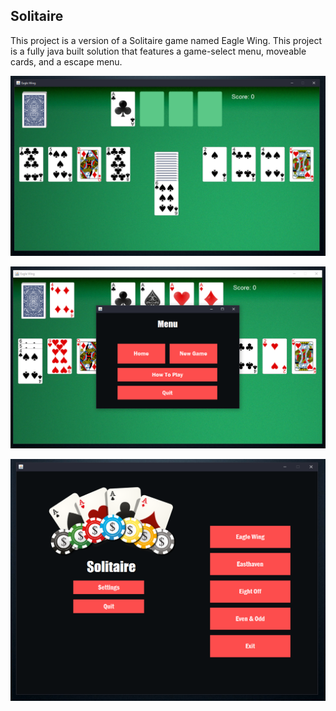 <!-- ABOUT THE PROJECT -->
## Solitaire
This project is a version of a Solitaire game named Eagle Wing. This project is a fully java built solution that features a game-select menu, moveable cards, and a escape menu.

![Game](/images/2.PNG)

![Escape-Menu](/images/5.PNG)

![Menu](/images/1.PNG)

